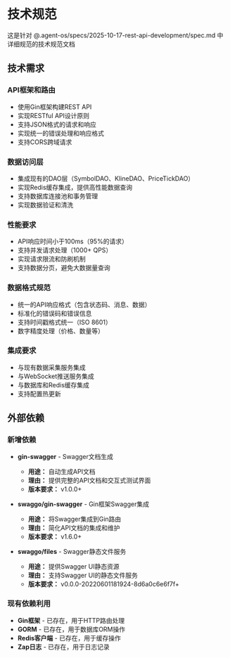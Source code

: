 # 技术规范

这是针对 @.agent-os/specs/2025-10-17-rest-api-development/spec.md 中详细规范的技术规范文档

## 技术需求

### API框架和路由
- 使用Gin框架构建REST API
- 实现RESTful API设计原则
- 支持JSON格式的请求和响应
- 实现统一的错误处理和响应格式
- 支持CORS跨域请求

### 数据访问层
- 集成现有的DAO层（SymbolDAO、KlineDAO、PriceTickDAO）
- 实现Redis缓存集成，提供高性能数据查询
- 支持数据库连接池和事务管理
- 实现数据验证和清洗

### 性能要求
- API响应时间小于100ms（95%的请求）
- 支持并发请求处理（1000+ QPS）
- 实现请求限流和防刷机制
- 支持数据分页，避免大数据量查询

### 数据格式规范
- 统一的API响应格式（包含状态码、消息、数据）
- 标准化的错误码和错误信息
- 支持时间戳格式统一（ISO 8601）
- 数字精度处理（价格、数量等）

### 集成要求
- 与现有数据采集服务集成
- 与WebSocket推送服务集成
- 与数据库和Redis缓存集成
- 支持配置热更新

## 外部依赖

### 新增依赖
- **gin-swagger** - Swagger文档生成
  - **用途：** 自动生成API文档
  - **理由：** 提供完整的API文档和交互式测试界面
  - **版本要求：** v1.0.0+

- **swaggo/gin-swagger** - Gin框架Swagger集成
  - **用途：** 将Swagger集成到Gin路由
  - **理由：** 简化API文档的集成和维护
  - **版本要求：** v1.6.0+

- **swaggo/files** - Swagger静态文件服务
  - **用途：** 提供Swagger UI静态资源
  - **理由：** 支持Swagger UI的静态文件服务
  - **版本要求：** v0.0.0-20220601181924-8d6a0c6e6f7f+

### 现有依赖利用
- **Gin框架** - 已存在，用于HTTP路由处理
- **GORM** - 已存在，用于数据库ORM操作
- **Redis客户端** - 已存在，用于缓存操作
- **Zap日志** - 已存在，用于日志记录
